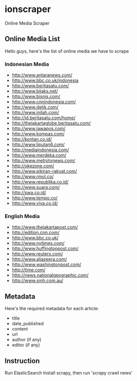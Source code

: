 # ionscraper
Online Media Scraper

## Online Media List
Hello guys, here's the list of online media we have to scrape

### Indonesian Media
- http://www.antaranews.com/
- http://www.bbc.co.uk/indonesia
- http://www.beritasatu.com/
- http://www.bijaks.net/
- http://www.bisnis.com/
- http://www.cnnindonesia.com/
- http://www.detik.com/
- http://www.inilah.com/
- http://id.beritasatu.com/home/
- http://thejakartaglobe.beritasatu.com/
- http://www.jawapos.com/
- http://www.kompas.com/
- http://kontan.co.id/
- http://www.liputan6.com/
- http://mediaindonesia.com/
- http://www.merdeka.com/
- http://www.metrotvnews.com/
- http://okezone.com/
- http://www.pikiran-rakyat.com/
- http://www.rmol.co/
- http://www.republika.co.id/
- http://www.suara.com/
- http://swa.co.id/
- http://www.tempo.co/
- http://www.viva.co.id/

### English Media
- http://www.thejakartapost.com/
- http://edition.cnn.com/
- http://www.bbc.co.uk/
- http://www.nytimes.com/
- http://www.huffingtonpost.com/
- http://www.reuters.com/
- http://www.aljazeera.com/
- http://www.washingtonpost.com/
- http://time.com/
- http://news.nationalgeographic.com/
- http://www.smh.com.au/

## Metadata

Here's the required metadata for each article:

- title
- date_published
- content
- url
- author (if any)
- editor (if any)

## Instruction

Run ElasticSearch
Install scrapy, then run 'scrapy crawl news'
